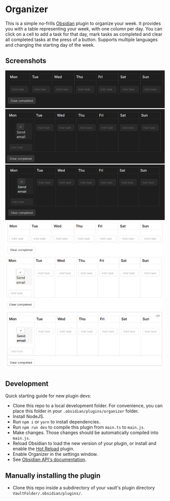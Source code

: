 # Organizer

This is a simple no-frills [Obsidian](https://obsidian.md) plugin to organize your week.
It provides you with a table representing your week, with one column per day. You can click on a cell to add a task for that day, 
mark tasks as completed and clear all completed tasks at the press of a button. Supports multiple languages and changing
the starting day of the week.

## Screenshots
![Organizer Screenshot](screenshots/Screenshot_20250628_230920.png)
![Organizer Screenshot](screenshots/Screenshot_20250628_230848.png)
![Organizer Screenshot](screenshots/Screenshot_20250628_230904.png)
![Organizer Screenshot](screenshots/Screenshot_20250628_230947.png)
![Organizer Screenshot](screenshots/Screenshot_20250628_231004.png)
![Organizer Screenshot](screenshots/Screenshot_20250628_231014.png)

## Development

Quick starting guide for new plugin devs:

- Clone this repo to a local development folder. For convenience, you can place this folder in your `.obsidian/plugins/organizer` folder.
- Install NodeJS.
- Run `npm i` or `yarn` to install dependencies.
- Run `npm run dev` to compile this plugin from `main.ts` to `main.js`.
- Make changes. Those changes should be automatically compiled into `main.js`.
- Reload Obsidian to load the new version of your plugin, or install and enable the [Hot Reload](https://github.com/pjeby/hot-reload) plugin.
- Enable Organizer in the settings window.
- See [Obsidian API's documentation](https://github.com/obsidianmd/obsidian-api).


## Manually installing the plugin

- Clone this repo inside a subdirectory of your vault's plugin directory `VaultFolder/.obsidian/plugins/`.



